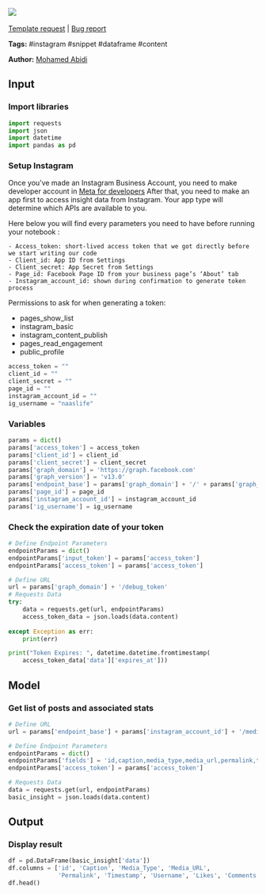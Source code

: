 <a href="https://app.naas.ai/user-redirect/naas/downloader?url=https://raw.githubusercontent.com/jupyter-naas/awesome-notebooks/master/Instagram/Instagram_Get_stats_from_posts.ipynb" target="_parent"><img src="https://naasai-public.s3.eu-west-3.amazonaws.com/open_in_naas.svg"/></a><br><br><a href="https://github.com/jupyter-naas/awesome-notebooks/issues/new?assignees=&labels=&template=template-request.md&title=Tool+-+Action+of+the+notebook+">Template request</a> | <a href="https://github.com/jupyter-naas/awesome-notebooks/issues/new?assignees=&labels=bug&template=bug_report.md&title=Instagram+-+Get+stats+from+posts:+Error+short+description">Bug report</a>

**Tags:** #instagram #snippet #dataframe #content

**Author:** [Mohamed Abidi](https://www.linkedin.com/in/mohamed-abidi-919505192/)

## Input

### Import libraries


```python
import requests
import json
import datetime
import pandas as pd
```

### Setup Instagram 
Once you’ve made an Instagram Business Account, you need to make developer account in [Meta for developers](https://developers.facebook.com/)
After that, you need to make an app first to access insight data from Instagram. Your app type will determine which APIs are available to you.

Here below you will find every parameters you need to have before running your notebook : 

    - Access_token: short-lived access token that we got directly before we start writing our code
    - Client_id: App ID from Settings
    - Client_secret: App Secret from Settings
    - Page_id: Facebook Page ID from your business page’s ‘About’ tab
    - Instagram_account_id: shown during confirmation to generate token process
    
Permissions to ask for when generating a token:
- pages_show_list
- instagram_basic
- instagram_content_publish
- pages_read_engagement
- public_profile


```python
access_token = ""
client_id = ""
client_secret = ""
page_id = ""
instagram_account_id = ""
ig_username = "naaslife"
```

### Variables


```python
params = dict()
params['access_token'] = access_token        
params['client_id'] = client_id
params['client_secret'] = client_secret
params['graph_domain'] = 'https://graph.facebook.com'
params['graph_version'] = 'v13.0'
params['endpoint_base'] = params['graph_domain'] + '/' + params['graph_version'] + '/'
params['page_id'] = page_id           
params['instagram_account_id'] = instagram_account_id
params['ig_username'] = ig_username
```

### Check the expiration date of your token


```python
# Define Endpoint Parameters
endpointParams = dict()
endpointParams['input_token'] = params['access_token']
endpointParams['access_token'] = params['access_token']

# Define URL
url = params['graph_domain'] + '/debug_token'
# Requests Data
try:
    data = requests.get(url, endpointParams)
    access_token_data = json.loads(data.content)
    
except Exception as err:
    print(err)

print("Token Expires: ", datetime.datetime.fromtimestamp(
    access_token_data['data']['expires_at']))
```

## Model

### Get list of posts and associated stats


```python
# Define URL
url = params['endpoint_base'] + params['instagram_account_id'] + '/media'

# Define Endpoint Parameters
endpointParams = dict()
endpointParams['fields'] = 'id,caption,media_type,media_url,permalink,thumbnail_url,timestamp,username,like_count,comments_count'
endpointParams['access_token'] = params['access_token']

# Requests Data
data = requests.get(url, endpointParams)
basic_insight = json.loads(data.content)
```

## Output

### Display result


```python
df = pd.DataFrame(basic_insight['data'])
df.columns = ['id', 'Caption', 'Media_Type', 'Media_URL',
              'Permalink', 'Timestamp', 'Username', 'Likes', 'Comments']
df.head()
```
